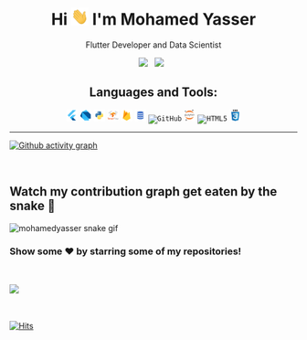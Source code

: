 <h1 align="center">Hi <img height="30" src="https://raw.githubusercontent.com/ABSphreak/ABSphreak/master/gifs/Hi.gif" width="30px"> I'm Mohamed Yasser </h1>
<p align="center">Flutter Developer and Data Scientist</p>

<p align='center'> 
  <a href="https://www.instagram.com/your_instagram/"><img height="40" src="https://upload.wikimedia.org/wikipedia/commons/thumb/e/e7/Instagram_logo_2016.svg/768px-Instagram_logo_2016.svg.png"></a>&nbsp;&nbsp;
  <a href="https://www.linkedin.com/in/your_linkedin/"><img height="40" src="https://www.vectorico.com/wp-content/uploads/2018/02/LinkedIn-Icon-squircle.png"></a>&nbsp;&nbsp;
</p>

<h2 align="center">Languages and Tools:</h2>
<p align='center'>
<code><img alt="Flutter" title="Flutter" height="20" src="https://raw.githubusercontent.com/github/explore/80688e429a7d4ef2fca1e82350fe8e3517d3494d/topics/flutter/flutter.png"></code>
<code><img alt="Dart" title="Dart" height="20" src="https://raw.githubusercontent.com/github/explore/80688e429a7d4ef2fca1e82350fe8e3517d3494d/topics/dart/dart.png"></code>
<code><img alt="Python" title="Python" height="20" src="https://raw.githubusercontent.com/github/explore/06e917f4e1f1fd3a0f1cce1b8c3f9a1bb7fdb2a1/topics/python/python.png"></code>
<code><img alt="TensorFlow" title="TensorFlow" height="20" src="https://raw.githubusercontent.com/github/explore/06e917f4e1f1fd3a0f1cce1b8c3f9a1bb7fdb2a1/topics/tensorflow/tensorflow.png"></code>
<code><img alt="Firebase" title="Firebase" height="20" src="https://raw.githubusercontent.com/github/explore/06e917f4e1f1fd3a0f1cce1b8c3f9a1bb7fdb2a1/topics/firebase/firebase.png"></code>
<code><img alt="SQL" title="SQL" height="20" src="https://raw.githubusercontent.com/github/explore/06e917f4e1f1fd3a0f1cce1b8c3f9a1bb7fdb2a1/topics/sql/sql.png"></code>
<code><img alt="GitHub" title="GitHub" height="20" src="https://github.com/tkswann2/tech-logos/blob/master/github.png?raw=true"></code>
<code><img alt="Jupyter Notebook" title="Jupyter Notebook" height="20" src="https://raw.githubusercontent.com/github/explore/06e917f4e1f1fd3a0f1cce1b8c3f9a1bb7fdb2a1/topics/jupyter-notebook/jupyter-notebook.png"></code>
<code><img alt="HTML5" title="HTML5" height="20" src="https://github.com/tkswann2/tech-logos/blob/master/html5.png?raw=true"></code>
<code><img alt="CSS" title="CSS" height="20" src="https://raw.githubusercontent.com/github/explore/06e917f4e1f1fd3a0f1cce1b8c3f9a1bb7fdb2a1/topics/css/css.png"></code>
</p>
<hr>

[![Github activity graph](https://github-readme-activity-graph.vercel.app/graph?username=mohamedyasser&theme=react-dark&hide_border=true&color=BDDFFF&line=6E93B5&point=BDDFFF)](https://github.com/mohamedyasser)

<br/>

## Watch my contribution graph get eaten by the snake 🐍

![mohamedyasser snake gif](https://github.com/mohamedyasser/mohamedyasser/blob/output/github-contribution-grid-snake-dark.svg)

### Show some ❤️ by starring some of my repositories!

<br/>
<p align="left">
    <img width="49.5%" src="https://github-readme-stats.vercel.app/api?username=mohamedyasser&show_icons=true&theme=dracula&line_height=27" />
</p>
<br/>

[![Hits](https://hits.seeyoufarm.com/api/count/incr/badge.svg?url=https%3A%2F%2Fgithub.com%2Fmohamedyasser%2Fhit-counter&count_bg=%2379C83D&title_bg=%23555555&icon=&icon_color=%23E7E7E7&title=hits&edge_flat=false)](https://mohamedyasser.tk)
